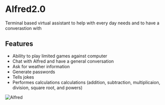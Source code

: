 # Alfred2.0
Terminal based virtual assistant to help with every day needs and to have a converastion with

## Features
- Ability to play limited games against computer
- Chat with Alfred and have a general conversation
- Ask for weather information
- Generate passwords
- Tells jokes
- Performes calculations calculations (addition, subtraction, multiplicaion, division, square root, and powers) 


![Alfred](https://static.wikia.nocookie.net/earth279527/images/a/ad/Alfred_Pennyworth.jpg)

